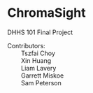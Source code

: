 # ChromaSight
DHHS 101 Final Project

Contributors: <br/>
    &nbsp; &nbsp; &nbsp; &nbsp; Tszfai Choy <br/>
    &nbsp; &nbsp; &nbsp; &nbsp; Xin Huang <br/>
    &nbsp; &nbsp; &nbsp; &nbsp; Liam Lavery <br/>
    &nbsp; &nbsp; &nbsp; &nbsp; Garrett Miskoe <br/>
    &nbsp; &nbsp; &nbsp; &nbsp; Sam Peterson
